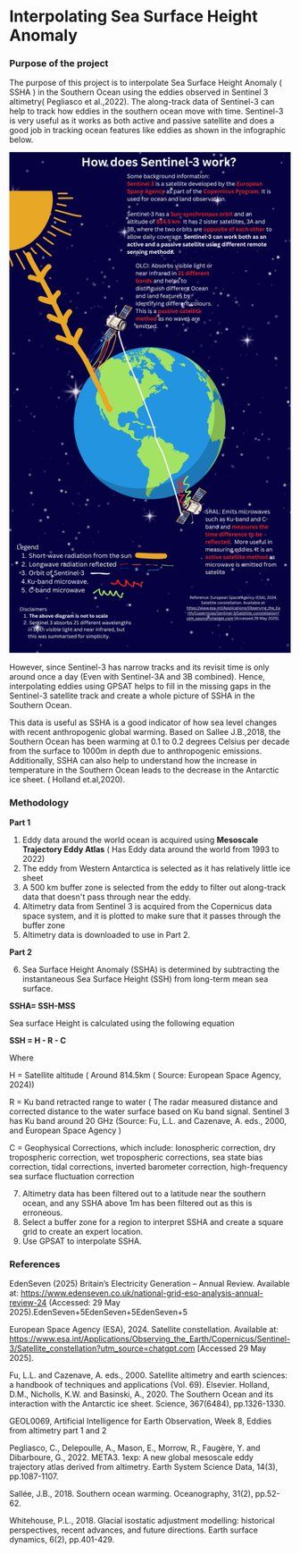 # Interpolating Sea Surface Height Anomaly

### Purpose of the project
The purpose of this project is to interpolate Sea Surface Height Anomaly ( SSHA )  in the Southern Ocean using the eddies observed in Sentinel 3 altimetry( Pegliasco et al.,2022). The along-track data of Sentinel-3 can help to track how eddies in the southern ocean move with time. Sentinel-3 is very useful as it works as both active and passive satellite and does a good job in tracking ocean features like eddies as shown in the infographic below. 

![Alt text](https://github.com/Junho12267/Final-Project-GEOL0069/blob/main/How%20does%20sentinel%203%20work(1080%20x%201920%20px)%20(1).png)


However, since Sentinel-3 has narrow tracks and its revisit time is only around once a day (Even with Sentinel-3A and 3B combined). Hence, interpolating eddies using GPSAT helps to fill in the missing gaps in the Sentinel-3 satellite track and create a whole picture of SSHA in the Southern Ocean. 


This data is useful as SSHA is a good indicator of how sea level changes with recent anthropogenic global warming. 
Based on Sallee J.B.,2018, the Southern Ocean has been warming at 0.1 to 0.2 degrees Celsius per decade from the surface to 1000m in depth due to anthropogenic emissions. Additionally, SSHA can also help to understand how the increase in temperature in the Southern Ocean leads to the decrease in the Antarctic ice sheet. ( Holland et.al,2020).

### Methodology
**Part 1**
1. Eddy data around the world ocean is acquired using **Mesoscale Trajectory Eddy Atlas** ( Has Eddy data around the world from 1993 to 2022)
2. The eddy from Western Antarctica is selected as it has relatively little ice sheet
3. A 500 km buffer zone is selected from the eddy to filter out along-track data that doesn't pass through near the eddy. 
4. Altimetry data from Sentinel 3 is acquired from the Copernicus data space system, and it is plotted to make sure that it passes through the buffer zone
5. Altimetry data is downloaded to use in Part 2.
   
**Part 2**

6. Sea Surface Height Anomaly (SSHA)  is determined by subtracting the instantaneous Sea Surface Height (SSH) from long-term mean sea surface.
   
**SSHA= SSH-MSS**

Sea surface Height is calculated using the following equation

**SSH = H - R - C**

Where

H = Satellite altitude ( Around 814.5km  ( Source: European Space Agency, 2024))

R = Ku band retracted range to water ( The radar measured distance and corrected distance to the water surface based on Ku band signal. Sentinel 3 has Ku band around 20 GHz (Source: Fu, L.L. and Cazenave, A. eds., 2000, and European Space Agency )

C = Geophysical Corrections, which include: Ionospheric correction, dry tropospheric correction, wet tropospheric corrections, sea state bias correction, tidal corrections, inverted barometer correction, high-frequency sea surface fluctuation correction

7. Altimetry data has been filtered out to a latitude near the southern ocean, and any SSHA above 1m has been filtered out as this is erroneous.
8. Select a buffer zone for a region to interpret SSHA and create a square grid to create an expert location.
9. Use GPSAT to interpolate SSHA.

### References 

EdenSeven (2025) Britain’s Electricity Generation – Annual Review. Available at: https://www.edenseven.co.uk/national-grid-eso-analysis-annual-review-24 (Accessed: 29 May 2025).EdenSeven+5EdenSeven+5EdenSeven+5 

European Space Agency (ESA), 2024. Satellite constellation. Available at: https://www.esa.int/Applications/Observing_the_Earth/Copernicus/Sentinel-3/Satellite_constellation?utm_source=chatgpt.com [Accessed 29 May 2025]. 

Fu, L.L. and Cazenave, A. eds., 2000. Satellite altimetry and earth sciences: a handbook of techniques and applications (Vol. 69). Elsevier. Holland, D.M., Nicholls, K.W. and Basinski, A., 2020. The Southern Ocean and its interaction with the Antarctic ice sheet. Science, 367(6484), pp.1326-1330. 

GEOL0069, Artificial Intelligence for Earth Observation, Week 8, Eddies from altimetry part 1 and 2

Pegliasco, C., Delepoulle, A., Mason, E., Morrow, R., Faugère, Y. and Dibarboure, G., 2022. META3. 1exp: A new global mesoscale eddy trajectory atlas derived from altimetry. Earth System Science Data, 14(3), pp.1087-1107. 

Sallée, J.B., 2018. Southern ocean warming. Oceanography, 31(2), pp.52-62. 

Whitehouse, P.L., 2018. Glacial isostatic adjustment modelling: historical perspectives, recent advances, and future directions. Earth surface dynamics, 6(2), pp.401-429. 

 




